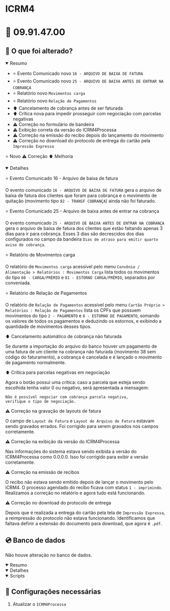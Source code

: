# ICRM4

# :file_folder: 09.91.47.00

## :memo: O que foi alterado?

<details open>
<summary>Resumo</summary>

- :star: Evento Comunicado novo `16 - ARQUIVO DE BAIXA DE FATURA`
- :star: Evento Comunicado novo `25 - ARQUIVO DE BAIXA ANTES DE ENTRAR NA COBRANÇA`
- :star: Relatório novo `Movimentos carga`
- :star: Relatório novo `Relação de Pagamentos`
- :arrow_up: Cancelamento de cobrança antes de ser faturada
- :arrow_up: Crítica nova para impedir prosseguir com negociação com parcelas negativas
- :warning: Correção no formulário de bandeira
- :warning: Exibição correta da versão do ICRM4Processa
- :warning: Correção na emissão do recibo depois do lançamento do movimento
- :warning: Correção no download do protocolo de entrega do cartão pela `Impressão Expressa`
</details>

:star: Novo
:warning: Correção
:arrow_up: Melhoria

<details open>
<summary>Detalhes</summary>

:star: Evento Comunicado 16 - Arquivo de baixa de fatura

O evento comunicado `16 - ARQUIVO DE BAIXA DE FATURA` gera o arquivo de baixa de fatura dos clientes que foram para cobrança e o movimento de quitação (movimento tipo `82 - TRANSF COBRANÇA`) ainda não foi faturado.

:star: Evento Comunicado 25 - Arquivo de baixa antes de entrar na cobrança

O evento comunicado `25 - ARQUIVO DE BAIXA ANTES DE ENTRAR NA COBRANÇA` gera o arquivo de baixa de fatura dos clientes que estão faltando apenas 3 dias para ir para cobrança. Esses 3 dias são decrescidos dos dias configurados no campo da bandeira `Dias de atraso para emitir quarto aviso de cobrança`.

:star: Relatório de Movimentos carga

O relatório de `Movimentos carga` acessível pelo menu `Convênio / Alimentação > Relatórios : Movimentos Carga` lista todos os movimentos do tipo `80 - CARGA/PRÊMIO` e `81 - ESTORNO CARGA/PRÊMIO`, separados por conveniada.

:star: Relatório de Relação de Pagamentos

O relatório de `Relação de Pagamentos` acessível pelo menu `Cartão Próprio > Relatórios : Relação de Pagamentos` lista os CPFs que possuem movimentos do tipo `2 - PAGAMENTO` e `6 - ESTORNO DE PAGAMENTO`, somando os valores de todos os pagamentos e deduzindo os estornos, e exibindo a quantidade de movimentos desses tipos.

:arrow_up: Cancelamento automático de cobrança não faturada

Se durante a importação do arquivo do banco houver um pagamento de uma fatura de um cliente na cobrança não faturada (movimento 38 sem código do faturamento), a cobrança é cancelada e é lançado o movimento de pagamento normalmente.

:arrow_up: Crítica para parcelas negativas em negociação

Agora o botão possui uma crítica: caso a parcela que esteja sendo escolhida tenha valor 0 ou negativo, será apresentada a mensagem:

    Não é possível negociar com cobrança parcela negativa,
    verifique o tipo de negociação.

:warning: Correção na gravação de layouts de fatura

O campo de `Layout de Fatura` e `Layout de Arquivo de Fatura` estavam sendo gravados errados. Foi corrigido para serem gravados nos campos corretamente.

:warning: Correção na exibição da versão do ICRM4Processa

Nas informações do sistema estava sendo exibida a versão do ICRM4Processa como 0.0.0.0. Isso foi corrigido para exibir a versão corretamente.

:warning: Correção na emissão de recibos

O recibo não estava sendo emitido depois de lançar o movimento pelo iCRM4. O processo agendado do recibo ficava com status `1 - imprimindo`. Realizamos a correção no relatório e agora tudo está funcionando.

:warning: Correção no download do protocolo de entrega

Depois que é realizada a entrega do cartão pela tela de `Impressão Expressa`, a reimpressão do protocolo não estava funcionando. Identificamos que faltava definir a extensão do documento para download, que agora é `.pdf`.

</details>

## :cd: Banco de dados

Não houve alteração no banco de dados.

<details open>
<summary>Resumo</summary>
</details>

<details open>
<summary>Detalhes</summary>
</details>

<details open>
<summary>Scripts</summary>
</details>

## :wrench: Configurações necessárias

1. Atualizar o `ICRM4Processa`